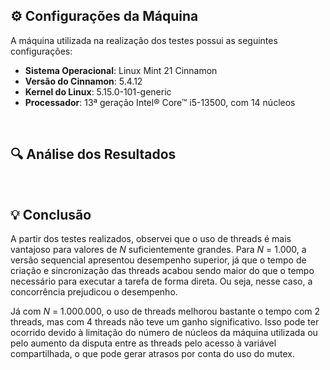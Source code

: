 ## ⚙️ Configurações da Máquina

A máquina utilizada na realização dos testes possui as seguintes configurações:
- **Sistema Operacional**: Linux Mint 21 Cinnamon
- **Versão do Cinnamon**: 5.4.12
- **Kernel do Linux**: 5.15.0-101-generic
- **Processador**: 13ª geração Intel® Core™ i5-13500, com 14 núcleos

<br>

## 🔍 Análise dos Resultados

<br>

## 💡 Conclusão

A partir dos testes realizados, observei que o uso de threads é mais vantajoso para valores de *N* suficientemente grandes. Para *N* = 1.000, a versão sequencial apresentou desempenho superior, já que o tempo de criação e sincronização das threads acabou sendo maior do que o tempo necessário para executar a tarefa de forma direta. Ou seja, nesse caso, a concorrência prejudicou o desempenho.

Já com *N* = 1.000.000, o uso de threads melhorou bastante o tempo com 2 threads, mas com 4 threads não teve um ganho significativo. Isso pode ter ocorrido devido à limitação do número de núcleos da máquina utilizada ou pelo aumento da disputa entre as threads pelo acesso à variável compartilhada, o que pode gerar atrasos por conta do uso do mutex.

